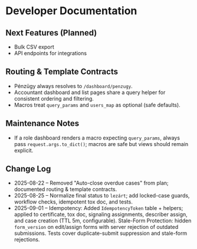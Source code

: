 # Developer Documentation

## Next Features (Planned)
- Bulk CSV export
- API endpoints for integrations

## Routing & Template Contracts
- Pénzügy always resolves to `/dashboard/penzugy`.
- Accountant dashboard and list pages share a query helper for consistent ordering and filtering.
- Macros treat `query_params` and `users_map` as optional (safe defaults).

## Maintenance Notes
- If a role dashboard renders a macro expecting `query_params`, always pass `request.args.to_dict()`; macros are safe but views should remain explicit.

## Change Log
- 2025-08-22 – Removed "Auto-close overdue cases" from plan; documented routing & template contracts.
- 2025-08-25 – Normalize final status to `lezárt`; add locked-case guards, workflow checks, idempotent tox doc, and tests.
- 2025-09-01 – Idempotency: Added `IdempotencyToken` table + helpers; applied to certificate, tox doc, signaling assignments, describer assign, and case creation (TTL 5m, configurable). Stale-Form Protection: hidden `form_version` on edit/assign forms with server rejection of outdated submissions. Tests cover duplicate-submit suppression and stale-form rejections.